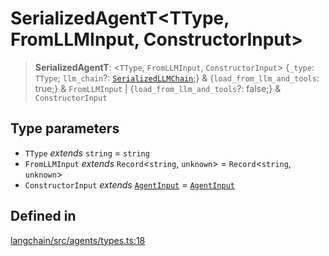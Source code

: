 SerializedAgentT<TType, FromLLMInput, ConstructorInput\>
========================================================

> **SerializedAgentT**: <`TType`, `FromLLMInput`, `ConstructorInput`\> {`_type`: `TType`; `llm_chain`?: [`SerializedLLMChain`](/docs/api/chains/types/SerializedLLMChain);} & {`load_from_llm_and_tools`: true;} & `FromLLMInput` | {`load_from_llm_and_tools`?: false;} & `ConstructorInput`

Type parameters[​](#type-parameters "Direct link to Type parameters")
---------------------------------------------------------------------

*   `TType` _extends_ `string` = `string`
*   `FromLLMInput` _extends_ `Record`<`string`, `unknown`\> = `Record`<`string`, `unknown`\>
*   `ConstructorInput` _extends_ [`AgentInput`](/docs/api/agents/interfaces/AgentInput) = [`AgentInput`](/docs/api/agents/interfaces/AgentInput)

Defined in[​](#defined-in "Direct link to Defined in")
------------------------------------------------------

[langchain/src/agents/types.ts:18](https://github.com/hwchase17/langchainjs/blob/46e1734/langchain/src/agents/types.ts#L18)